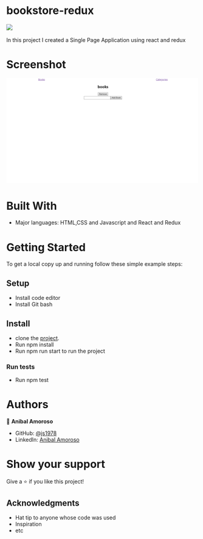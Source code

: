 # bookstore-redux

![](https://img.shields.io/badge/Microverse-blueviolet)


In this project I created a Single Page Application using react and redux



# Screenshot
![screenshot](/img/img.png)






# Built With

- Major languages: HTML,CSS and Javascript and React and Redux



# Getting Started

To get a local copy up and running follow these simple example steps:


## Setup
- Install code editor
- Install Git bash

## Install
- clone the [project](https://github.com/sj1978/bookstore-redux/tree/development).
- Run npm install
- Run npm run start to run the project

### Run tests
- Run npm test


# Authors



👤 **Anibal Amoroso**
- GitHub: [@js1978](https://github.com/sj1978)
- LinkedIn: [Anibal Amoroso](https://www.linkedin.com/in/anibal-amoroso-a5330921b/)



# Show your support

Give a :star: if you like this project!


## Acknowledgments

- Hat tip to anyone whose code was used
- Inspiration
- etc